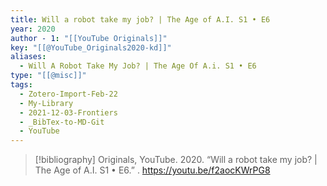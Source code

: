 ```yaml
---
title: Will a robot take my job? | The Age of A.I. S1 • E6
year: 2020
author - 1: "[[YouTube Originals]]"
key: "[[@YouTube_Originals2020-kd]]"
aliases:
  - Will A Robot Take My Job? | The Age Of A.i. S1 • E6
type: "[[@misc]]"
tags:
  - Zotero-Import-Feb-22
  - My-Library
  - 2021-12-03-Frontiers
  - _BibTex-to-MD-Git
  - YouTube
---
```


> [!bibliography]
> Originals, YouTube. 2020. “Will a robot take my job? | The Age of A.I. S1 • E6.” . https://youtu.be/f2aocKWrPG8